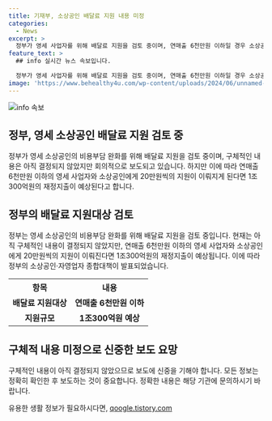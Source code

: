 ```yaml
---
title: 기재부, 소상공인 배달료 지원 내용 미정
categories:
  - News
excerpt: >
  정부가 영세 사업자를 위해 배달료 지원을 검토 중이며, 연매출 6천만원 이하일 경우 소상공인당 20만원씩 지원할 예정입니다. 이로 인해 1조300억원의 재정지출이 예상됩니다. 구체적 내용은 미정이지만, 해당 지원사업으로 영세 소상공인의 비용부담을 완화할 계획입니다. [기획재정부 산업중소벤처예산과(0442157310), 중소벤처기업부 디지털소상공인과(0442047870)]
feature_text: >
  ## info 실시간 뉴스 속보입니다.

  정부가 영세 사업자를 위해 배달료 지원을 검토 중이며, 연매출 6천만원 이하일 경우 소상공인당 20만원씩 지원할 예정입니다. 이로 인해 1조300억원의 재정지출이 예상됩니다. 구체적 내용은 미정이지만, 해당 지원사업으로 영세 소상공인의 비용부담을 완화할 계획입니다. [기획재정부 산업중소벤처예산과(0442157310), 중소벤처기업부 디지털소상공인과(0442047870)]
image: 'https://www.behealthy4u.com/wp-content/uploads/2024/06/unnamed-file.png'
---
```


<p><img src="https://www.behealthy4u.com/wp-content/uploads/2024/06/unnamed-file.png" alt="info 속보" /></p>

<h2>정부, 영세 소상공인 배달료 지원 검토 중</h2>

<p data-ke-size="size16">정부가 영세 소상공인의 비용부담 완화를 위해 배달료 지원을 검토 중이며, 구체적인 내용은 아직 결정되지 않았지만 회의적으로 보도되고 있습니다. 하지만 이에 따라 연매출 6천만원 이하의 영세 사업자와 소상공인에게 20만원씩의 지원이 이뤄지게 된다면 1조300억원의 재정지출이 예상된다고 합니다.</p>

<h2 data-ke-size="size26">정부의 배달료 지원대상 검토</h2>

<p data-ke-size="size16">정부는 영세 소상공인의 비용부담 완화를 위해 배달료 지원을 검토 중입니다. 현재는 아직 구체적인 내용이 결정되지 않았지만, 연매출 6천만원 이하의 영세 사업자와 소상공인에게 20만원씩의 지원이 이뤄진다면 1조300억원의 재정지출이 예상됩니다. 이에 따라 정부의 소상공인·자영업자 종합대책이 발표되었습니다.</p>

<table>
    <tr>
        <th>항목</th>
        <th>내용</th>
    </tr>
    <tr>
        <td style="text-align: center; height: 17px;"><b>배달료 지원대상</b></td>
        <td style="text-align: center; height: 17px;"><b>연매출 6천만원 이하</b></td>
    </tr>
    <tr>
        <td style="text-align: center; height: 17px;"><b>지원규모</b></td>
        <td style="text-align: center; height: 17px;"><b>1조300억원 예상</b></td>
    </tr>
</table>

<h2 data-ke-size="size26">구체적 내용 미정으로 신중한 보도 요망</h2>

<p data-ke-size="size16">구체적인 내용이 아직 결정되지 않았으므로 보도에 신중을 기해야 합니다. 모든 정보는 정확히 확인한 후 보도하는 것이 중요합니다. 정확한 내용은 해당 기관에 문의하시기 바랍니다.</p>
유용한 생활 정보가 필요하시다면, <a href="https://qoogle.tistory.com" rel="dofollow">qoogle.tistory.com</a>


